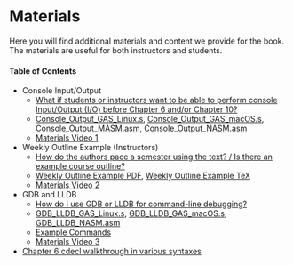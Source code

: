 # Materials

Here you will find additional materials and content we provide for the book. The materials are useful for both instructors and students.

#### Table of Contents

- Console Input/Output
	- [What if students or instructors want to be able to perform console Input/Output (I/O) before Chapter 6 and/or Chapter 10?](./Console\_IO/)
	- [Console\_Output\_GAS\_Linux.s](./Console\_IO/Console\_Output\_GAS\_Linux.s), [Console\_Output\_GAS\_macOS.s](./Console\_IO/Console\_Output\_GAS\_macOS.s), [Console\_Output\_MASM.asm](./Console\_IO/Console\_Output\_MASM.asm), [Console\_Output\_NASM.asm](./Console\_IO/Console\_Output\_NASM.asm)
	- [Materials Video 1](https://youtu.be/rAAti1_jzeY)
- Weekly Outline Example (Instructors)
	- [How do the authors pace a semester using the text? / Is there an example course outline?](./WeeklyOutlineExample/)
	- [Weekly Outline Example PDF](./WeeklyOutlineExample/WeeklyOutlineExample.pdf), [Weekly Outline Example TeX](./WeeklyOutlineExample/WeeklyOutlineExample.tex)
	- [Materials Video 2](https://youtu.be/eeTxO94bfKA)
- GDB and LLDB
	- [How do I use GDB or LLDB for command-line debugging?](./GDB\_LLDB/)
	- [GDB\_LLDB\_GAS\_Linux.s](./GDB\_LLDB/GDB\_LLDB\_GAS\_Linux.s), [GDB\_LLDB\_GAS\_macOS.s](./GDB\_LLDB/GDB\_LLDB\_GAS\_macOS.s), [GDB\_LLDB\_NASM.asm](./GDB\_LLDB/GDB\_LLDB\_NASM.asm)
	- [Example Commands](./GDB\_LLDB/ExampleCommands.txt)
	- [Materials Video 3](https://youtu.be/oMp_R1hWLtM)
- [Chapter 6 cdecl walkthrough in various syntaxes](./cdecl/README.md)